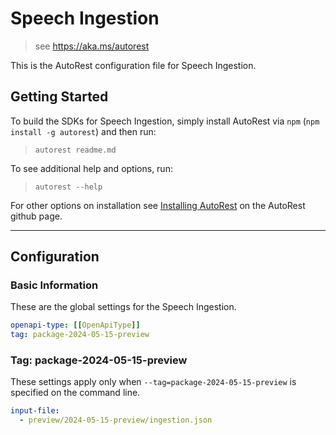# Speech Ingestion

> see https://aka.ms/autorest

This is the AutoRest configuration file for Speech Ingestion.

## Getting Started

To build the SDKs for Speech Ingestion, simply install AutoRest via `npm` (`npm install -g autorest`) and then run:

> `autorest readme.md`

To see additional help and options, run:

> `autorest --help`

For other options on installation see [Installing AutoRest](https://aka.ms/autorest/install) on the AutoRest github page.

---

## Configuration

### Basic Information

These are the global settings for the Speech Ingestion.

```yaml
openapi-type: [[OpenApiType]]
tag: package-2024-05-15-preview
```

### Tag: package-2024-05-15-preview

These settings apply only when `--tag=package-2024-05-15-preview` is specified on the command line.

```yaml $(tag) == 'package-2024-05-15-preview'
input-file:
  - preview/2024-05-15-preview/ingestion.json
```
